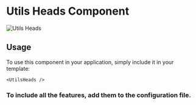 # Utils Heads Component

![Utils Heads](/UtilsHeads.png)


## Usage

To use this component in your application, simply include it in your template:

```
<UtilsHeads />
```

### To include all the features, add them to the configuration file.
